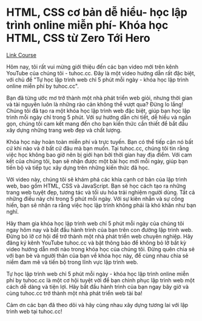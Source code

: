 # HTML, CSS cơ bản dễ hiểu- học lập trình online miễn phí- Khóa học HTML, CSS từ Zero Tới Hero

[Link Course](https://bom.so/eLmmR8)

Hôm nay, tôi rất vui mừng giới thiệu đến các bạn video mới trên kênh YouTube của chúng tôi - tuhoc.cc. Đây là một video hướng dẫn rất đặc biệt, với chủ đề "Tự học lập trình web chỉ 5 phút mỗi ngày - khóa học lập trình online miễn phí by tuhoc.cc".

Bạn đã từng ước mơ trở thành một nhà phát triển web giỏi, nhưng thời gian và tài nguyên luôn là những rào cản không thể vượt qua? Đừng lo lắng! Chúng tôi đã tạo ra một khóa học lập trình web đặc biệt, giúp bạn học lập trình mỗi ngày chỉ trong 5 phút. Với sự hướng dẫn chi tiết, dễ hiểu và ngắn gọn, chúng tôi cam kết mang đến cho bạn kiến thức cần thiết để bắt đầu xây dựng những trang web đẹp và chất lượng.

Khóa học này hoàn toàn miễn phí và trực tuyến. Bạn có thể tiếp cận nó bất cứ khi nào và ở bất cứ đâu mà bạn muốn. Tại tuhoc.cc, chúng tôi tin rằng việc học không bao giờ nên bị giới hạn bởi thời gian hay địa điểm. Với cam kết của chúng tôi, bạn sẽ nhận được một bài học mới mỗi ngày, giúp bạn tiến bộ và tiếp tục xây dựng trên những kiến thức đã học.

Với video này, chúng tôi sẽ khám phá các khía cạnh cơ bản của lập trình web, bao gồm HTML, CSS và JavaScript. Bạn sẽ học cách tạo ra những trang web tuyệt đẹp, tương tác và tối ưu hóa trải nghiệm người dùng. Tất cả những điều này chỉ trong 5 phút mỗi ngày. Với sự kiên nhẫn và sự cống hiến, bạn sẽ nhận ra rằng việc học lập trình không phải là khó khăn như bạn nghĩ.

Hãy tham gia khóa học lập trình web chỉ 5 phút mỗi ngày của chúng tôi ngay hôm nay và bắt đầu hành trình của bạn trên con đường lập trình web. Đừng bỏ lỡ cơ hội để trở thành một nhà phát triển web chuyên nghiệp. Hãy đăng ký kênh YouTube tuhoc.cc và bật thông báo để không bỏ lỡ bất kỳ video hướng dẫn mới nào trong khóa học của chúng tôi. Đừng quên chia sẻ với bạn bè và người thân của bạn về khóa học này, để cùng nhau chia sẻ niềm đam mê và tiến bộ trong lĩnh vực lập trình web.

Tự học lập trình web chỉ 5 phút mỗi ngày - khóa học lập trình online miễn phí by tuhoc.cc là một cơ hội tuyệt vời để bạn chinh phục lập trình web một cách dễ dàng và tiện lợi. Hãy bắt đầu hành trình của bạn ngay bây giờ và cùng tuhoc.cc trở thành một nhà phát triển web tài ba!

Cảm ơn các bạn đã theo dõi và hãy cùng nhau xây dựng tương lai với lập trình web tại tuhoc.cc!